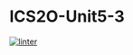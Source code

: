 # ICS2O-Unit5-3
[![linter](https://github.com/<OWNER>/<REPOSITORY>/workflows/linter/badge.svg)](https://github.com/marketplace/actions/super-linter)
